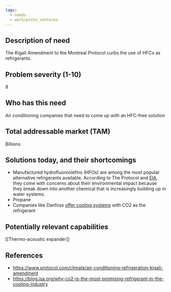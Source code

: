 ```yaml
---
tags:
  - needs
  - work/proto_ventures
---
```

## Description of need
The Kigali Amendment to the Montreal Protocol curbs the use of HFCs as refrigerants.

## Problem severity (1-10)
8

## Who has this need
Air conditioning companies that need to come up with an HFC-free solution

## Total addressable market (TAM)
Billions

## Solutions today, and their shortcomings
- Manufactured hydrofluoroolefins (HFOs) are among the most popular alternative refrigerants available. According to The Protocol and [EIA](https://eia-international.org/news/new-family-of-synthetic-refrigerant-gases-poses-potential-dangers-to-human-health-and-the-environment), they come with concerns about their environmental impact because they break down into another chemical that is increasingly building up in water systems.
- Propane
- Companies like Danfoss [offer cooling systems](https://www.danfoss.com/en-us/about-danfoss/our-businesses/cooling/refrigerants-and-energy-efficiency/refrigerants-for-lowering-the-gwp/carbon-dioxide-co2/) with CO2 as the refrigerant

## Potentially relevant capabilities
[[Thermo-acoustic expander]]

## References
- https://www.protocol.com/climate/air-conditioning-refrigeration-kigali-amendment
- https://blog.isa.org/why-co2-is-the-most-promising-refrigerant-in-the-cooling-industry